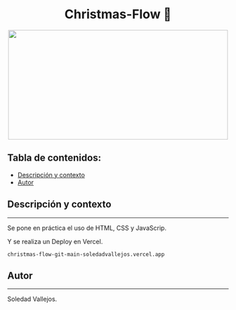 <h1 align="center"> Christmas-Flow 🎄 </h1>
<p align="center"><img src="https://user-images.githubusercontent.com/84512521/144955715-4bc261bf-44a3-4538-9ec0-37a4f89fb544.jpg" width=500px height=250px></img></p>

## Tabla de contenidos:


- [Descripción y contexto](#descripción-y-contexto)
- [Autor](#autor)


## Descripción y contexto
---

Se pone en práctica el uso de HTML, CSS y JavaScrip.

Y se realiza un Deploy en Vercel.


	christmas-flow-git-main-soledadvallejos.vercel.app






## Autor
---
Soledad Vallejos.
